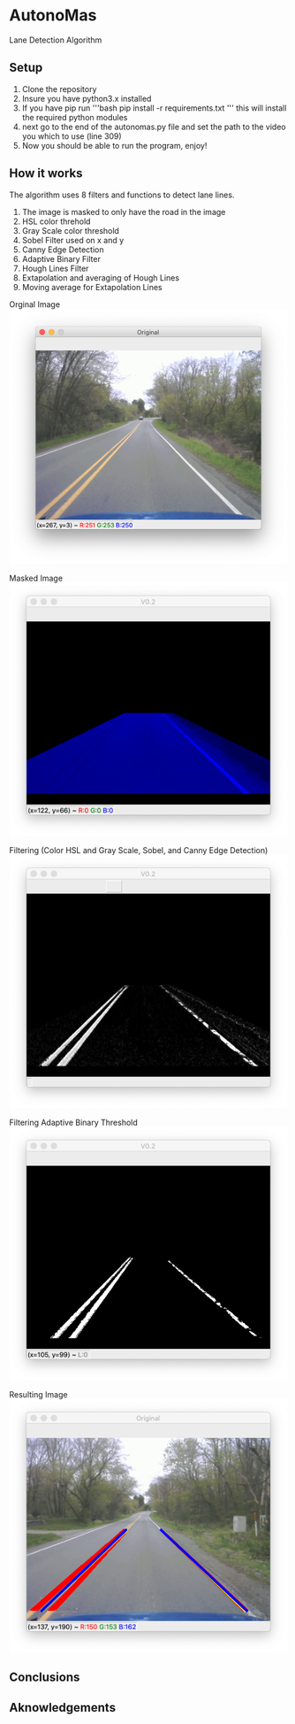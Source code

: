 # AutonoMas
 Lane Detection Algorithm
 
## Setup
1. Clone the repository
2. Insure you have python3.x installed
3. If you have pip run '''bash
pip install -r requirements.txt 
'''
this will install the required python modules
4. next go to the end of the autonomas.py file and set the path to the video you which to use (line 309)
5. Now you should be able to run the program, enjoy!
 
## How it works
The algorithm uses 8 filters and functions to detect lane lines.
1. The image is masked to only have the road in the image
2. HSL color threhold
3. Gray Scale color threshold
4. Sobel Filter used on x and y
5. Canny Edge Detection
6. Adaptive Binary Filter
7. Hough Lines Filter
8. Extapolation and averaging of Hough Lines 
9. Moving average for Extapolation Lines

Orginal Image
![original image](media/original.png)

Masked Image
![masked image](media/masked.png)

Filtering (Color HSL and Gray Scale, Sobel, and Canny Edge Detection)
![Filtering1 image](media/Filtering1.png)

Filtering Adaptive Binary Threshold
![Filtering2 image](media/Filtering2.png)

Resulting Image
![resulting image](media/result.png)

## Conclusions

## Aknowledgements
